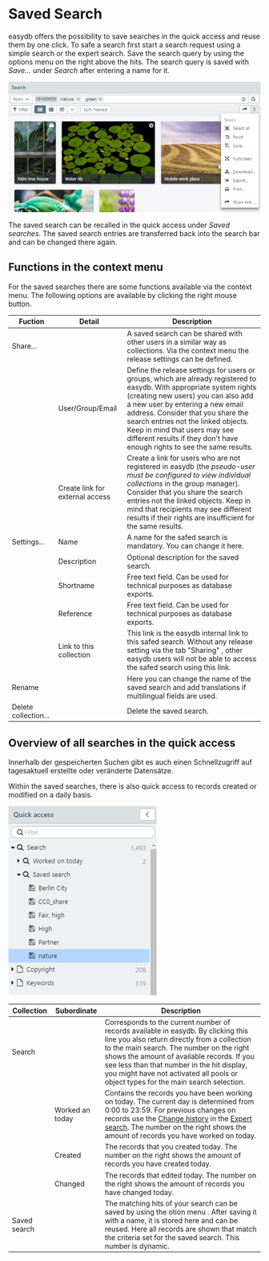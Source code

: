 # Saved Search

easydb offers the possibility to save searches in the quick access and reuse them by one click. To safe a search first start a search request using a simple search or the expert search. Save the search query by using the options menu on the right above the hits. The search query is saved with <i class="fa fa-floppy-o"></i> *Save...* under *Search* after entering a name for it.

![](save_search_en.jpg)

The saved search can be recalled in the quick access under *Saved searches*. The saved search entries are transferred back into the search bar and can be changed there again.

## Functions in the context menu

For the saved searches there are some functions available via the context menu. The following options are available by clicking the right mouse button.

|Fuction|Detail|Description|
|---|---|---|
|<i class="fa fa-share"></i> Share... ||A saved search can be shared with other users in a similar way as collections. Via the context menu the release settings can be defined. |
||User/Group/Email|Define the release settings for users or groups, which are already registered to easydb. With appropriate system rights (creating new users) you can also add a new user by entering a new email address. Consider that you share the search entries not the linked objects. Keep in mind that users may see different results if they don't have enough rights to see the same results. |
||Create link for external access | Create a link for users who are not registered in easydb (the *pseudo-user must be configured to view individual collections* in the group manager). Consider that you share the search entries not the linked objects. Keep in mind that recipients may see different results if their rights are insufficient for the same results.|
|<i class="fa fa-cog"></i> Settings...|Name|A name for the safed search is mandatory. You can change it here.  |
||Description|Optional description for the saved search.|
||Shortname|Free text field. Can be used for technical purposes as database exports. |
||Reference|Free text field. Can be used for technical purposes as database exports.|
||Link to this collection| This link is the easydb internal link to this safed search. Without any release setting via the tab "Sharing" , other easydb users will not be able to access the safed search using this link.|
|<i class="fa fa-pencil"></i>Rename||Here you can change the name of the saved search and add translations if multilingual fields are used.|
|Delete collection...||Delete the saved search.|

## Overview of all searches in the quick access

Innerhalb der gespeicherten Suchen gibt es auch einen Schnellzugriff auf tagesaktuell erstellte oder veränderte Datensätze.

Within the saved searches, there is also quick access to records created or modified on a daily basis.


![](saved_search_en.jpg)

|Collection|Subordinate|Description|
|---|---|---|
|<i class="fa fa-search"></i> Search||Corresponds to the current number of records available in easydb. By clicking this line you also return directly from a collection to the main search. The number on the right shows the amount of available records. If you see less than that number in the hit display, you might have not activated all pools or object types for the main search selection. |
||<i class="fa fa-search"></i> Worked an today|Contains the records you have been working on today. The current day is determined from 0:00 to 23:59. For previous changes on records use the [Change history](../../../features/datatypes/datatypes.html#changelog-search) in the [Expert search](../../../search/search.html#expert). The number on the right shows the amount of records you have worked on today.|
||<i class="fa fa-search"></i> Created |The records that you created today. The number on the right shows the amount of records you have created today.|
||<i class="fa fa-search"></i>Changed|The records that edited today. The number on the right shows the amount of records you have changed today.|
|<i class="fa fa-search"></i> Saved search||The matching hits of your search can be saved by using the otion menu <i class="fa fa-floppy-o"></i>. After saving it with a name, it is stored here and can be reused. Here all records are shown that match the criteria set for the saved search. This number is dynamic. |


